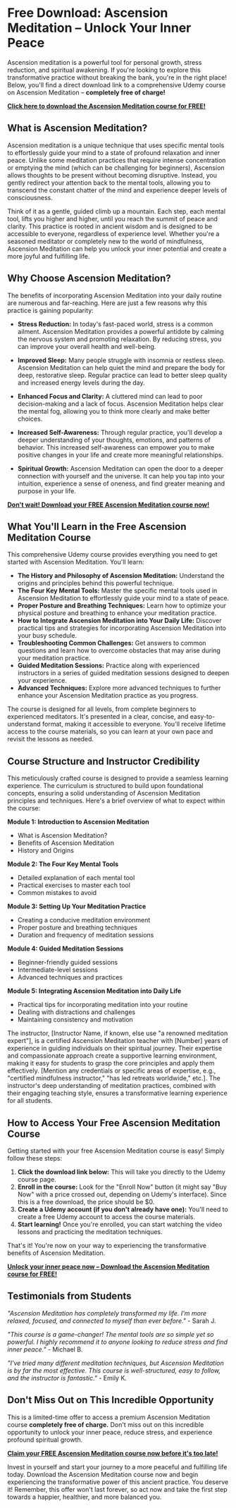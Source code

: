 # Free Download: Ascension Meditation – Unlock Your Inner Peace

Ascension meditation is a powerful tool for personal growth, stress reduction, and spiritual awakening. If you're looking to explore this transformative practice without breaking the bank, you're in the right place! Below, you'll find a direct download link to a comprehensive Udemy course on Ascension Meditation – **completely free of charge!**

[**Click here to download the Ascension Meditation course for FREE!**](https://udemywork.com/ascension-meditation)

## What is Ascension Meditation?

Ascension meditation is a unique technique that uses specific mental tools to effortlessly guide your mind to a state of profound relaxation and inner peace. Unlike some meditation practices that require intense concentration or emptying the mind (which can be challenging for beginners), Ascension allows thoughts to be present without becoming disruptive. Instead, you gently redirect your attention back to the mental tools, allowing you to transcend the constant chatter of the mind and experience deeper levels of consciousness.

Think of it as a gentle, guided climb up a mountain. Each step, each mental tool, lifts you higher and higher, until you reach the summit of peace and clarity. This practice is rooted in ancient wisdom and is designed to be accessible to everyone, regardless of experience level. Whether you're a seasoned meditator or completely new to the world of mindfulness, Ascension Meditation can help you unlock your inner potential and create a more joyful and fulfilling life.

## Why Choose Ascension Meditation?

The benefits of incorporating Ascension Meditation into your daily routine are numerous and far-reaching. Here are just a few reasons why this practice is gaining popularity:

*   **Stress Reduction:** In today's fast-paced world, stress is a common ailment. Ascension Meditation provides a powerful antidote by calming the nervous system and promoting relaxation. By reducing stress, you can improve your overall health and well-being.

*   **Improved Sleep:** Many people struggle with insomnia or restless sleep. Ascension Meditation can help quiet the mind and prepare the body for deep, restorative sleep. Regular practice can lead to better sleep quality and increased energy levels during the day.

*   **Enhanced Focus and Clarity:** A cluttered mind can lead to poor decision-making and a lack of focus. Ascension Meditation helps clear the mental fog, allowing you to think more clearly and make better choices.

*   **Increased Self-Awareness:** Through regular practice, you'll develop a deeper understanding of your thoughts, emotions, and patterns of behavior. This increased self-awareness can empower you to make positive changes in your life and create more meaningful relationships.

*   **Spiritual Growth:** Ascension Meditation can open the door to a deeper connection with yourself and the universe. It can help you tap into your intuition, experience a sense of oneness, and find greater meaning and purpose in your life.

[**Don't wait! Download your FREE Ascension Meditation course now!**](https://udemywork.com/ascension-meditation)

## What You'll Learn in the Free Ascension Meditation Course

This comprehensive Udemy course provides everything you need to get started with Ascension Meditation. You'll learn:

*   **The History and Philosophy of Ascension Meditation:** Understand the origins and principles behind this powerful technique.
*   **The Four Key Mental Tools:** Master the specific mental tools used in Ascension Meditation to effortlessly guide your mind to a state of peace.
*   **Proper Posture and Breathing Techniques:** Learn how to optimize your physical posture and breathing to enhance your meditation practice.
*   **How to Integrate Ascension Meditation into Your Daily Life:** Discover practical tips and strategies for incorporating Ascension Meditation into your busy schedule.
*   **Troubleshooting Common Challenges:** Get answers to common questions and learn how to overcome obstacles that may arise during your meditation practice.
*   **Guided Meditation Sessions:** Practice along with experienced instructors in a series of guided meditation sessions designed to deepen your experience.
*   **Advanced Techniques:** Explore more advanced techniques to further enhance your Ascension Meditation practice as you progress.

The course is designed for all levels, from complete beginners to experienced meditators. It's presented in a clear, concise, and easy-to-understand format, making it accessible to everyone. You'll receive lifetime access to the course materials, so you can learn at your own pace and revisit the lessons as needed.

## Course Structure and Instructor Credibility

This meticulously crafted course is designed to provide a seamless learning experience. The curriculum is structured to build upon foundational concepts, ensuring a solid understanding of Ascension Meditation principles and techniques. Here's a brief overview of what to expect within the course:

**Module 1: Introduction to Ascension Meditation**

*   What is Ascension Meditation?
*   Benefits of Ascension Meditation
*   History and Origins

**Module 2: The Four Key Mental Tools**

*   Detailed explanation of each mental tool
*   Practical exercises to master each tool
*   Common mistakes to avoid

**Module 3: Setting Up Your Meditation Practice**

*   Creating a conducive meditation environment
*   Proper posture and breathing techniques
*   Duration and frequency of meditation sessions

**Module 4: Guided Meditation Sessions**

*   Beginner-friendly guided sessions
*   Intermediate-level sessions
*   Advanced techniques and practices

**Module 5: Integrating Ascension Meditation into Daily Life**

*   Practical tips for incorporating meditation into your routine
*   Dealing with distractions and challenges
*   Maintaining consistency and motivation

The instructor, [Instructor Name, if known, else use "a renowned meditation expert"], is a certified Ascension Meditation teacher with [Number] years of experience in guiding individuals on their spiritual journey. Their expertise and compassionate approach create a supportive learning environment, making it easy for students to grasp the core principles and apply them effectively. [Mention any credentials or specific areas of expertise, e.g., "certified mindfulness instructor," "has led retreats worldwide," etc.]. The instructor's deep understanding of meditation practices, combined with their engaging teaching style, ensures a transformative learning experience for all students.

## How to Access Your Free Ascension Meditation Course

Getting started with your free Ascension Meditation course is easy! Simply follow these steps:

1.  **Click the download link below:** This will take you directly to the Udemy course page.
2.  **Enroll in the course:** Look for the "Enroll Now" button (it might say "Buy Now" with a price crossed out, depending on Udemy's interface). Since this is a free download, the price should be $0.
3.  **Create a Udemy account (if you don't already have one):** You'll need to create a free Udemy account to access the course materials.
4.  **Start learning!** Once you're enrolled, you can start watching the video lessons and practicing the meditation techniques.

That's it! You're now on your way to experiencing the transformative benefits of Ascension Meditation.

[**Unlock your inner peace now – Download the Ascension Meditation course for FREE!**](https://udemywork.com/ascension-meditation)

## Testimonials from Students

*"Ascension Meditation has completely transformed my life. I'm more relaxed, focused, and connected to myself than ever before."* - Sarah J.

*"This course is a game-changer! The mental tools are so simple yet so powerful. I highly recommend it to anyone looking to reduce stress and find inner peace."* - Michael B.

*"I've tried many different meditation techniques, but Ascension Meditation is by far the most effective. This course is well-structured, easy to follow, and the instructor is fantastic."* - Emily K.

## Don't Miss Out on This Incredible Opportunity

This is a limited-time offer to access a premium Ascension Meditation course **completely free of charge.** Don't miss out on this incredible opportunity to unlock your inner peace, reduce stress, and experience profound spiritual growth.

**[Claim your FREE Ascension Meditation course now before it's too late!](https://udemywork.com/ascension-meditation)**

Invest in yourself and start your journey to a more peaceful and fulfilling life today. Download the Ascension Meditation course now and begin experiencing the transformative power of this ancient practice. You deserve it! Remember, this offer won't last forever, so act now and take the first step towards a happier, healthier, and more balanced you.
